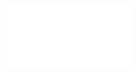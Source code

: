 <h1>
  <img src="name.svg" width="400" height="200" alt="❀ Hello, I'm Sydney! ❀" style="--background: red;" />
</h1>
